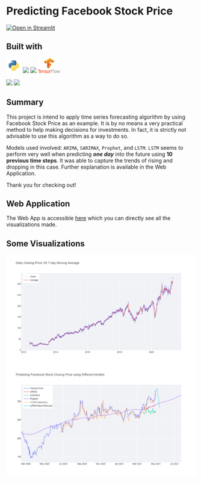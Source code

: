 # Predicting Facebook Stock Price

[![Open in Streamlit](https://static.streamlit.io/badges/streamlit_badge_black_white.svg)](https://share.streamlit.io/ansonnn07/predicting-facebook-stock-price/main/app.py)

## Built with

<code><img height="40" src="https://raw.githubusercontent.com/github/explore/80688e429a7d4ef2fca1e82350fe8e3517d3494d/topics/python/python.png"></code>
<code><img height="40" src="https://raw.githubusercontent.com/numpy/numpy/7e7f4adab814b223f7f917369a72757cd28b10cb/branding/icons/numpylogo.svg"></code>
<code><img height="40" src="https://raw.githubusercontent.com/pandas-dev/pandas/761bceb77d44aa63b71dda43ca46e8fd4b9d7422/web/pandas/static/img/pandas.svg"></code>
<code><img height="40" src="images//tensorflow-logo.png"></code>


<code><img height="40" src="https://upload.wikimedia.org/wikipedia/commons/thumb/3/37/Plotly-logo-01-square.png/1200px-Plotly-logo-01-square.png"></code>
<code><img height="40" src="https://cdn.analyticsvidhya.com/wp-content/uploads/2020/10/image4.jpg"></code>

## Summary
This project is intend to apply time series forecasting algorithm by using Facebook Stock Price as an example. It is by no means a very practical method to help making decisions for investments. In fact, it is strictly not advisable to use this algorithm as a way to do so.

Models used involved: `ARIMA`, `SARIMAX`, `Prophet`, and `LSTM`. `LSTM` seems to perform very well when predicting ***one day*** into the future using **10 previous time steps**. It was able to capture the trends of rising and dropping in this case. Further explanation is available in the Web Application.

Thank you for checking out!

## Web Application
The Web App is accessible [here](https://share.streamlit.io/ansonnn07/predicting-facebook-stock-price/main/app.py) which you can directly see all the visualizations made.

## Some Visualizations
![New Cases](images//daily.png)
![New Cases](images//forecast.png)
